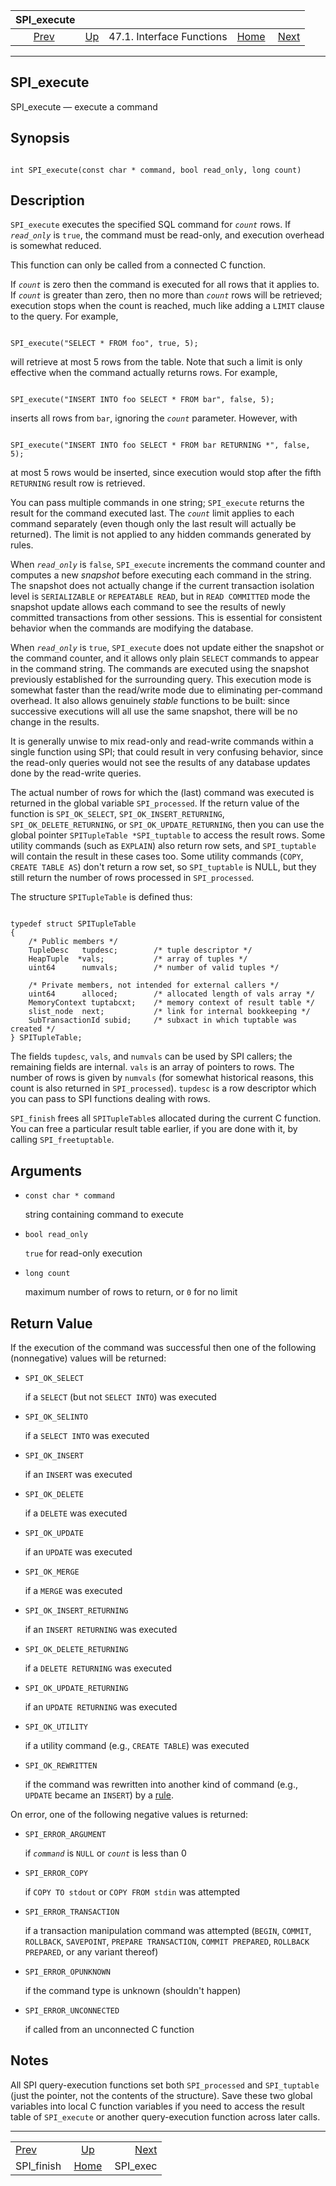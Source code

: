<!--?xml version="1.0" encoding="UTF-8" standalone="no"?-->

|                SPI\_execute               |                                                      |                           |                                                       |                                       |
| :---------------------------------------: | :--------------------------------------------------- | :-----------------------: | ----------------------------------------------------: | ------------------------------------: |
| [Prev](spi-spi-finish.html "SPI_finish")  | [Up](spi-interface.html "47.1. Interface Functions") | 47.1. Interface Functions | [Home](index.html "PostgreSQL 17devel Documentation") |  [Next](spi-spi-exec.html "SPI_exec") |

***



## SPI\_execute

SPI\_execute — execute a command

## Synopsis

```

int SPI_execute(const char * command, bool read_only, long count)
```

## Description

`SPI_execute` executes the specified SQL command for *`count`* rows. If *`read_only`* is `true`, the command must be read-only, and execution overhead is somewhat reduced.

This function can only be called from a connected C function.

If *`count`* is zero then the command is executed for all rows that it applies to. If *`count`* is greater than zero, then no more than *`count`* rows will be retrieved; execution stops when the count is reached, much like adding a `LIMIT` clause to the query. For example,

```

SPI_execute("SELECT * FROM foo", true, 5);
```

will retrieve at most 5 rows from the table. Note that such a limit is only effective when the command actually returns rows. For example,

```

SPI_execute("INSERT INTO foo SELECT * FROM bar", false, 5);
```

inserts all rows from `bar`, ignoring the *`count`* parameter. However, with

```

SPI_execute("INSERT INTO foo SELECT * FROM bar RETURNING *", false, 5);
```

at most 5 rows would be inserted, since execution would stop after the fifth `RETURNING` result row is retrieved.

You can pass multiple commands in one string; `SPI_execute` returns the result for the command executed last. The *`count`* limit applies to each command separately (even though only the last result will actually be returned). The limit is not applied to any hidden commands generated by rules.

When *`read_only`* is `false`, `SPI_execute` increments the command counter and computes a new *snapshot* before executing each command in the string. The snapshot does not actually change if the current transaction isolation level is `SERIALIZABLE` or `REPEATABLE READ`, but in `READ COMMITTED` mode the snapshot update allows each command to see the results of newly committed transactions from other sessions. This is essential for consistent behavior when the commands are modifying the database.

When *`read_only`* is `true`, `SPI_execute` does not update either the snapshot or the command counter, and it allows only plain `SELECT` commands to appear in the command string. The commands are executed using the snapshot previously established for the surrounding query. This execution mode is somewhat faster than the read/write mode due to eliminating per-command overhead. It also allows genuinely *stable* functions to be built: since successive executions will all use the same snapshot, there will be no change in the results.

It is generally unwise to mix read-only and read-write commands within a single function using SPI; that could result in very confusing behavior, since the read-only queries would not see the results of any database updates done by the read-write queries.

The actual number of rows for which the (last) command was executed is returned in the global variable `SPI_processed`. If the return value of the function is `SPI_OK_SELECT`, `SPI_OK_INSERT_RETURNING`, `SPI_OK_DELETE_RETURNING`, or `SPI_OK_UPDATE_RETURNING`, then you can use the global pointer `SPITupleTable *SPI_tuptable` to access the result rows. Some utility commands (such as `EXPLAIN`) also return row sets, and `SPI_tuptable` will contain the result in these cases too. Some utility commands (`COPY`, `CREATE TABLE AS`) don't return a row set, so `SPI_tuptable` is NULL, but they still return the number of rows processed in `SPI_processed`.

The structure `SPITupleTable` is defined thus:

```

typedef struct SPITupleTable
{
    /* Public members */
    TupleDesc   tupdesc;        /* tuple descriptor */
    HeapTuple  *vals;           /* array of tuples */
    uint64      numvals;        /* number of valid tuples */

    /* Private members, not intended for external callers */
    uint64      alloced;        /* allocated length of vals array */
    MemoryContext tuptabcxt;    /* memory context of result table */
    slist_node  next;           /* link for internal bookkeeping */
    SubTransactionId subid;     /* subxact in which tuptable was created */
} SPITupleTable;
```

The fields `tupdesc`, `vals`, and `numvals` can be used by SPI callers; the remaining fields are internal. `vals` is an array of pointers to rows. The number of rows is given by `numvals` (for somewhat historical reasons, this count is also returned in `SPI_processed`). `tupdesc` is a row descriptor which you can pass to SPI functions dealing with rows.

`SPI_finish` frees all `SPITupleTable`s allocated during the current C function. You can free a particular result table earlier, if you are done with it, by calling `SPI_freetuptable`.

## Arguments

*   `const char * command`

    string containing command to execute

*   `bool read_only`

    `true` for read-only execution

*   `long count`

    maximum number of rows to return, or `0` for no limit

## Return Value

If the execution of the command was successful then one of the following (nonnegative) values will be returned:

*   `SPI_OK_SELECT`

    if a `SELECT` (but not `SELECT INTO`) was executed

*   `SPI_OK_SELINTO`

    if a `SELECT INTO` was executed

*   `SPI_OK_INSERT`

    if an `INSERT` was executed

*   `SPI_OK_DELETE`

    if a `DELETE` was executed

*   `SPI_OK_UPDATE`

    if an `UPDATE` was executed

*   `SPI_OK_MERGE`

    if a `MERGE` was executed

*   `SPI_OK_INSERT_RETURNING`

    if an `INSERT RETURNING` was executed

*   `SPI_OK_DELETE_RETURNING`

    if a `DELETE RETURNING` was executed

*   `SPI_OK_UPDATE_RETURNING`

    if an `UPDATE RETURNING` was executed

*   `SPI_OK_UTILITY`

    if a utility command (e.g., `CREATE TABLE`) was executed

*   `SPI_OK_REWRITTEN`

    if the command was rewritten into another kind of command (e.g., `UPDATE` became an `INSERT`) by a [rule](rules.html "Chapter 41. The Rule System").

On error, one of the following negative values is returned:

*   `SPI_ERROR_ARGUMENT`

    if *`command`* is `NULL` or *`count`* is less than 0

*   `SPI_ERROR_COPY`

    if `COPY TO stdout` or `COPY FROM stdin` was attempted

*   `SPI_ERROR_TRANSACTION`

    if a transaction manipulation command was attempted (`BEGIN`, `COMMIT`, `ROLLBACK`, `SAVEPOINT`, `PREPARE TRANSACTION`, `COMMIT PREPARED`, `ROLLBACK PREPARED`, or any variant thereof)

*   `SPI_ERROR_OPUNKNOWN`

    if the command type is unknown (shouldn't happen)

*   `SPI_ERROR_UNCONNECTED`

    if called from an unconnected C function

## Notes

All SPI query-execution functions set both `SPI_processed` and `SPI_tuptable` (just the pointer, not the contents of the structure). Save these two global variables into local C function variables if you need to access the result table of `SPI_execute` or another query-execution function across later calls.

***

|                                           |                                                       |                                       |
| :---------------------------------------- | :---------------------------------------------------: | ------------------------------------: |
| [Prev](spi-spi-finish.html "SPI_finish")  |  [Up](spi-interface.html "47.1. Interface Functions") |  [Next](spi-spi-exec.html "SPI_exec") |
| SPI\_finish                               | [Home](index.html "PostgreSQL 17devel Documentation") |                             SPI\_exec |

